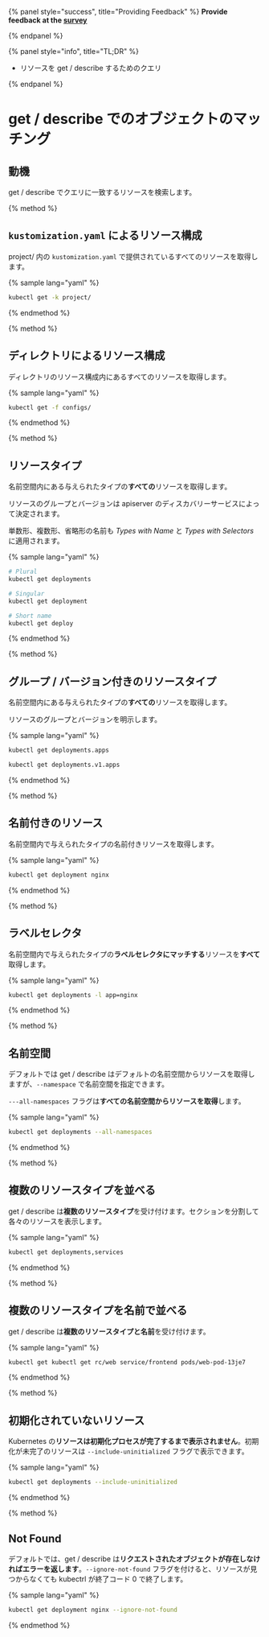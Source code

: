 {% panel style="success", title="Providing Feedback" %}
**Provide feedback at the [survey](https://www.surveymonkey.com/r/JH35X82)**

{% endpanel %}

{% panel style="info", title="TL;DR" %}

- リソースを get / describe するためのクエリ

{% endpanel %}

# get / describe でのオブジェクトのマッチング

## 動機

get / describe でクエリに一致するリソースを検索します。

{% method %}

## `kustomization.yaml` によるリソース構成

project/ 内の `kustomization.yaml` で提供されているすべてのリソースを取得します。

{% sample lang="yaml" %}

```bash
kubectl get -k project/
```

{% endmethod %}

{% method %}

## ディレクトリによるリソース構成

ディレクトリのリソース構成内にあるすべてのリソースを取得します。

{% sample lang="yaml" %}

```bash
kubectl get -f configs/
```

{% endmethod %}

{% method %}

## リソースタイプ

名前空間内にある与えられたタイプの**すべての**リソースを取得します。

リソースのグループとバージョンは apiserver のディスカバリーサービスによって決定されます。

単数形、複数形、省略形の名前も *Types with Name* と *Types with Selectors* に適用されます。

{% sample lang="yaml" %}

```bash
# Plural
kubectl get deployments
```

```bash
# Singular
kubectl get deployment
```

```bash
# Short name
kubectl get deploy
```

{% endmethod %}

{% method %}

## グループ / バージョン付きのリソースタイプ

名前空間内にある与えられたタイプの**すべての**リソースを取得します。

リソースのグループとバージョンを明示します。

{% sample lang="yaml" %}

```bash
kubectl get deployments.apps
```

```bash
kubectl get deployments.v1.apps
```

{% endmethod %}

{% method %}

## 名前付きのリソース

名前空間内で与えられたタイプの名前付きリソースを取得します。

{% sample lang="yaml" %}

```bash
kubectl get deployment nginx
```

{% endmethod %}

{% method %}

## ラベルセレクタ

名前空間内で与えられたタイプの**ラベルセレクタにマッチする**リソースを**すべて**取得します。

{% sample lang="yaml" %}

```bash
kubectl get deployments -l app=nginx
```

{% endmethod %}

{% method %}

## 名前空間

デフォルトでは get / describe はデフォルトの名前空間からリソースを取得しますが、`--namespace` で名前空間を指定できます。

`---all-namespaces` フラグは**すべての名前空間からリソースを取得**します。

{% sample lang="yaml" %}

```bash
kubectl get deployments --all-namespaces
```

{% endmethod %}

{% method %}

## 複数のリソースタイプを並べる

get / describe は**複数のリソースタイプ**を受け付けます。セクションを分割して各々のリソースを表示します。

{% sample lang="yaml" %}

```bash
kubectl get deployments,services
```

{% endmethod %}

{% method %}

## 複数のリソースタイプを名前で並べる

get / describe は**複数のリソースタイプと名前**を受け付けます。

{% sample lang="yaml" %}

```bash
kubectl get kubectl get rc/web service/frontend pods/web-pod-13je7
```

{% endmethod %}

{% method %}

## 初期化されていないリソース

Kubernetes の**リソースは初期化プロセスが完了するまで表示されません**。初期化が未完了のリソースは `--include-uninitialized` フラグで表示できます。

{% sample lang="yaml" %}

```bash
kubectl get deployments --include-uninitialized
```

{% endmethod %}

{% method %}

## Not Found

デフォルトでは、get / describe は**リクエストされたオブジェクトが存在しなければエラーを返します**。`--ignore-not-found` フラグを付けると、リソースが見つからなくても kubectrl が終了コード 0 で終了します。

{% sample lang="yaml" %}

```bash
kubectl get deployment nginx --ignore-not-found
```

{% endmethod %}
